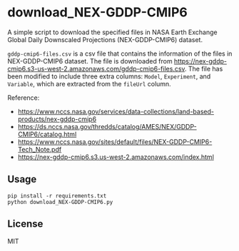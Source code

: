# download_NEX-GDDP-CMIP6
A simple script to download the specified files in NASA Earth Exchange Global Daily Downscaled Projections (NEX-GDDP-CMIP6) dataset.

`gddp-cmip6-files.csv` is a csv file that contains the information of the files in NEX-GDDP-CMIP6 dataset. The file is downloaded from https://nex-gddp-cmip6.s3-us-west-2.amazonaws.com/gddp-cmip6-files.csv. The file has been modified to include three extra columns: `Model`, `Experiment`, and `Variable`, which are extracted from the `fileUrl` column.

Reference:
- https://www.nccs.nasa.gov/services/data-collections/land-based-products/nex-gddp-cmip6
- https://ds.nccs.nasa.gov/thredds/catalog/AMES/NEX/GDDP-CMIP6/catalog.html
- https://www.nccs.nasa.gov/sites/default/files/NEX-GDDP-CMIP6-Tech_Note.pdf
- https://nex-gddp-cmip6.s3.us-west-2.amazonaws.com/index.html


## Usage
```
pip install -r requirements.txt
python download_NEX-GDDP-CMIP6.py
```

## License
MIT